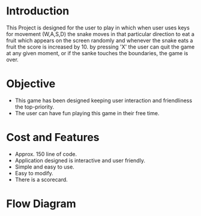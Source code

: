 # Introduction

This Project is designed for the user to play in which when user uses keys for movement (W,A,S,D) the snake moves in that particular direction to eat a fruit which appears on the screen randomly and whenever the snake eats a fruit the score is increased by 10. by pressing 'X' the user can quit the game at any given moment, or if the sanke touches the boundaries, the game is over. 

# Objective

* This game has been designed keeping user interaction and friendliness the top-priority.
* The user can have fun playing this game in their free time. 

# Cost and Features

* Approx. 150 line of code.
* Application designed is interactive and user friendly.
* Simple and easy to use.
* Easy to modify.
* There is a scorecard.

# Flow Diagram

